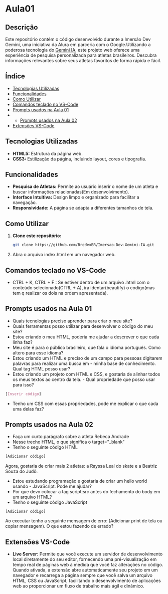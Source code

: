 # Aula01

## Descrição
Este repositório contém o código desenvolvido durante a Imersão Dev Gemini, uma iniciativa da Alura em parceria com o Google.Utilizando a poderosa tecnologia do [Gemini IA](https://gemini.google.com/), este projeto web oferece uma experiência de pesquisa personalizada para atletas brasileiros. Descubra informações relevantes sobre seus atletas favoritos de forma rápida e fácil.

## Índice

- [Tecnologias Utilizadas](#tecnologias-Utilizadas)
- [Funcionalidades](#funcionalidades)
- [Como Utilizar](#como-Utilizar)
- [Comandos teclado no VS-Code](#comandos-teclado-no-vs-code)
- [Prompts usados na Aula 01](#prompts-usados-na-aula-01)
- - [Prompts usados na Aula 02](#prompts-usados-na-aula-02)
- [Extensões VS-Code](#extensões-vs-code)

## Tecnologias Utilizadas
* **HTML5:** Estrutura da página web.
* **CSS3:** Estilização da página, incluindo layout, cores e tipografia.

## Funcionalidades
* **Pesquisa de Atletas:** Permite ao usuário inserir o nome de um atleta e buscar informações relacionadas(Em desenvolvimento).
* **Interface Intuitiva:** Design limpo e organizado para facilitar a navegação.
* **Responsividade:** A página se adapta a diferentes tamanhos de tela.

## Como Utilizar
1. **Clone este repositório:**
   ```bash
   git clone https://github.com/BredexBR/Imersao-Dev-Gemini-IA.git

2. Abra o arquivo index.html em um navegador web.

## Comandos teclado no VS-Code
- CTRL + K, CTRL + F : Se estiver dentro de um arquivo .html com o conteúdo selecionado(CTRL + A), ira identar(beautify) o codigo(mas tem q realizar os dois na ordem apresentada).

## Prompts usados na Aula 01
- Quais tecnologias preciso aprender para criar o meu site?
- Quais ferramentas posso utilizar para desenvolver o código do meu site?
- Estou criando o meu HTML, poderia me ajudar a descrever o que cada linha faz?
- Meu site é para o público brasileiro, que fala o idioma português. Como altero para esse idioma?
- Estou criando um HTML e preciso de um campo para pessoas digitarem palavras para realizar uma busca em - minha base de conhecimento. Qual tag HTML posso usar?
- Estou criando um projeto com HTML e CSS, e gostaria de alinhar todos os meus textos ao centro da tela. - Qual propriedade que posso usar para isso?
```CSS
[Inserir código]
```
- Tenho um CSS com essas propriedades, pode me explicar o que cada uma delas faz?

## Prompts usados na Aula 02
- Faça um curto parágrafo sobre a atleta Rebeca Andrade
- Nesse trecho HTML, o que significa o target="_blank"
- Tenho o seguinte código HTML
```HTML
[Adicionar código]
```
Agora, gostaria de criar mais 2 atletas: a Rayssa Leal do skate e a Beatriz Souza do Judô.
- Estou estudando programação e gostaria de criar um hello world usando - JavaScript. Pode me ajudar?
- Por que devo colocar a tag script:src antes do fechamento do body em um arquivo HTML?
- Tenho o seguinte código JavaScript
```JS
[Adicionar código]
```
Ao executar tenho a seguinte mensagem de erro:
(Adicionar print de tela ou copiar mensagem).
O que estou fazendo de errado?

## Extensões VS-Code
- **Live Server:** Permite que você execute um servidor de desenvolvimento local diretamente do seu editor, fornecendo uma pré-visualização em tempo real de páginas web à medida que você faz alterações no código. Quando ativada, a extensão abre automaticamente seu projeto em um navegador e recarrega a página sempre que você salva um arquivo HTML, CSS ou JavaScript, facilitando o desenvolvimento de aplicações web ao proporcionar um fluxo de trabalho mais ágil e dinâmico.